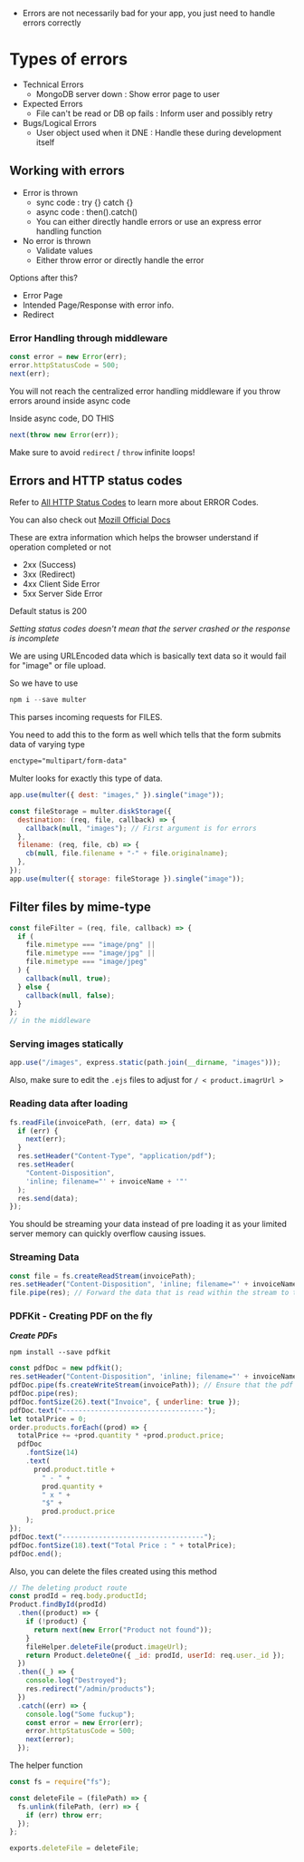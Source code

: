 - Errors are not necessarily bad for your app, you just need to handle errors correctly

# Types of errors

- Technical Errors
  - MongoDB server down : Show error page to user
- Expected Errors
  - File can't be read or DB op fails : Inform user and possibly retry
- Bugs/Logical Errors
  - User object used when it DNE : Handle these during development itself

## Working with errors

- Error is thrown
  - sync code : try {} catch {}
  - async code : then().catch()
  - You can either directly handle errors or use an express error handling function
- No error is thrown
  - Validate values
  - Either throw error or directly handle the error

Options after this?

- Error Page
- Intended Page/Response with error info.
- Redirect

### Error Handling through middleware

```js
const error = new Error(err);
error.httpStatusCode = 500;
next(err);
```

You will not reach the centralized error handling middleware if you throw errors around inside async code

Inside async code, DO THIS

```js
next(throw new Error(err));
```

Make sure to avoid `redirect` / `throw` infinite loops!

## Errors and HTTP status codes

Refer to <a href="https://github.com/iamsuteerth/NodeJS-Guide/blob/main/00_HTML_Status_Codes.md">All HTTP Status Codes</a> to learn more about ERROR Codes.

You can also check out <a href="https://developer.mozilla.org/en-US/docs/Web/HTTP/Status">Mozill Official Docs</a>

These are extra information which helps the browser understand if operation completed or not

- 2xx (Success)
- 3xx (Redirect)
- 4xx Client Side Error
- 5xx Server Side Error

Default status is 200

_Setting status codes doesn't mean that the server crashed or the response is incomplete_

We are using URLEncoded data which is basically text data so it would fail for "image" or file upload.

So we have to use

```js
npm i --save multer
```

This parses incoming requests for FILES.

You need to add this to the form as well which tells that the form submits data of varying type

```html
enctype="multipart/form-data"
```

Multer looks for exactly this type of data.

```js
app.use(multer({ dest: "images," }).single("image"));
```

```js
const fileStorage = multer.diskStorage({
  destination: (req, file, callback) => {
    callback(null, "images"); // First argument is for errors
  },
  filename: (req, file, cb) => {
    cb(null, file.filename + "-" + file.originalname);
  },
});
app.use(multer({ storage: fileStorage }).single("image"));
```

## Filter files by mime-type

```js
const fileFilter = (req, file, callback) => {
  if (
    file.mimetype === "image/png" ||
    file.mimetype === "image/jpg" ||
    file.mimetype === "image/jpeg"
  ) {
    callback(null, true);
  } else {
    callback(null, false);
  }
};
// in the middleware
```

### Serving images statically

```js
app.use("/images", express.static(path.join(__dirname, "images")));
```

Also, make sure to edit the `.ejs` files to adjust for `/ < product.imagrUrl >`

### Reading data after loading

```js
fs.readFile(invoicePath, (err, data) => {
  if (err) {
    next(err);
  }
  res.setHeader("Content-Type", "application/pdf");
  res.setHeader(
    "Content-Disposition",
    'inline; filename="' + invoiceName + '"'
  );
  res.send(data);
});
```

You should be streaming your data instead of pre loading it as your limited server memory can quickly overflow causing issues.

### Streaming Data

```js
const file = fs.createReadStream(invoicePath);
res.setHeader("Content-Disposition", 'inline; filename="' + invoiceName + '"');
file.pipe(res); // Forward the data that is read within the stream to the response which is a writable stream
```

### PDFKit - Creating PDF on the fly

**_Create PDFs_**

`npm install --save pdfkit`

```js
const pdfDoc = new pdfkit();
res.setHeader("Content-Disposition", 'inline; filename="' + invoiceName + '"');
pdfDoc.pipe(fs.createWriteStream(invoicePath)); // Ensure that the pdf we generate is also stored to the server
pdfDoc.pipe(res);
pdfDoc.fontSize(26).text("Invoice", { underline: true });
pdfDoc.text("-----------------------------------");
let totalPrice = 0;
order.products.forEach((prod) => {
  totalPrice += +prod.quantity * +prod.product.price;
  pdfDoc
    .fontSize(14)
    .text(
      prod.product.title +
        " - " +
        prod.quantity +
        " x " +
        "$" +
        prod.product.price
    );
});
pdfDoc.text("-----------------------------------");
pdfDoc.fontSize(18).text("Total Price : " + totalPrice);
pdfDoc.end();
```

Also, you can delete the files created using this method

```js
// The deleting product route
const prodId = req.body.productId;
Product.findById(prodId)
  .then((product) => {
    if (!product) {
      return next(new Error("Product not found"));
    }
    fileHelper.deleteFile(product.imageUrl);
    return Product.deleteOne({ _id: prodId, userId: req.user._id });
  })
  .then((_) => {
    console.log("Destroyed");
    res.redirect("/admin/products");
  })
  .catch((err) => {
    console.log("Some fuckup");
    const error = new Error(err);
    error.httpStatusCode = 500;
    next(error);
  });
```

The helper function

```js
const fs = require("fs");

const deleteFile = (filePath) => {
  fs.unlink(filePath, (err) => {
    if (err) throw err;
  });
};

exports.deleteFile = deleteFile;
```
